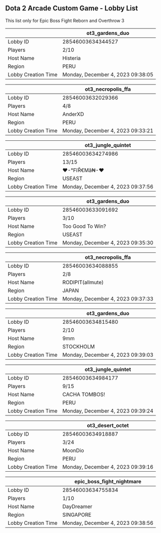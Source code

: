 ## Dota 2 Arcade Custom Game - Lobby List

This list only for Epic Boss Fight Reborn and Overthrow 3

|  | ot3_gardens_duo |
| ------ | ------ |
| Lobby ID | 28546003634344527 |
| Players | 2/10 |
| Host Name | Histeria |
| Region | PERU |
| Lobby Creation Time | Monday, December 4, 2023 09:38:05 |


|  | ot3_necropolis_ffa |
| ------ | ------ |
| Lobby ID | 28546003632029366 |
| Players | 4/8 |
| Host Name | AnderXD |
| Region | PERU |
| Lobby Creation Time | Monday, December 4, 2023 09:33:21 |


|  | ot3_jungle_quintet |
| ------ | ------ |
| Lobby ID | 28546003634274986 |
| Players | 13/15 |
| Host Name | ♥-℉ïŘ€Mă₦-♥ |
| Region | USEAST |
| Lobby Creation Time | Monday, December 4, 2023 09:37:56 |


|  | ot3_gardens_duo |
| ------ | ------ |
| Lobby ID | 28546003633091692 |
| Players | 3/10 |
| Host Name | Too Good To Win? |
| Region | USEAST |
| Lobby Creation Time | Monday, December 4, 2023 09:35:30 |


|  | ot3_necropolis_ffa |
| ------ | ------ |
| Lobby ID | 28546003634088855 |
| Players | 2/8 |
| Host Name | RODIPIT(allmute) |
| Region | JAPAN |
| Lobby Creation Time | Monday, December 4, 2023 09:37:33 |


|  | ot3_gardens_duo |
| ------ | ------ |
| Lobby ID | 28546003634815480 |
| Players | 2/10 |
| Host Name | 9mm |
| Region | STOCKHOLM |
| Lobby Creation Time | Monday, December 4, 2023 09:39:03 |


|  | ot3_jungle_quintet |
| ------ | ------ |
| Lobby ID | 28546003634984177 |
| Players | 9/15 |
| Host Name | CACHA TOMBOS! |
| Region | PERU |
| Lobby Creation Time | Monday, December 4, 2023 09:39:24 |


|  | ot3_desert_octet |
| ------ | ------ |
| Lobby ID | 28546003634918887 |
| Players | 3/24 |
| Host Name | MoonDio |
| Region | PERU |
| Lobby Creation Time | Monday, December 4, 2023 09:39:16 |


|  | epic_boss_fight_nightmare |
| ------ | ------ |
| Lobby ID | 28546003634755834 |
| Players | 1/10 |
| Host Name | DayDreamer |
| Region | SINGAPORE |
| Lobby Creation Time | Monday, December 4, 2023 09:38:56 |


